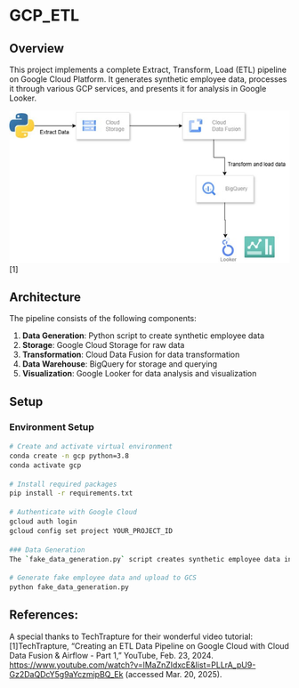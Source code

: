 # GCP_ETL
## Overview
This project implements a complete Extract, Transform, Load (ETL) pipeline on Google Cloud Platform. It generates synthetic employee data, processes it through various GCP services, and presents it for analysis in Google Looker.

![Flow chart of project](ETL.jpg) [1]

## Architecture
The pipeline consists of the following components:
1. **Data Generation**: Python script to create synthetic employee data
2. **Storage**: Google Cloud Storage for raw data
3. **Transformation**: Cloud Data Fusion for data transformation
4. **Data Warehouse**: BigQuery for storage and querying
5. **Visualization**: Google Looker for data analysis and visualization

## Setup

### Environment Setup

```bash
# Create and activate virtual environment 
conda create -n gcp python=3.8 
conda activate gcp 

# Install required packages 
pip install -r requirements.txt 

# Authenticate with Google Cloud 
gcloud auth login
gcloud config set project YOUR_PROJECT_ID

### Data Generation
The `fake_data_generation.py` script creates synthetic employee data in CSV format using the Faker library.

# Generate fake employee data and upload to GCS
python fake_data_generation.py
```
## References:
A special thanks to TechTrapture for their wonderful video tutorial:
[1]TechTrapture, “Creating an ETL Data Pipeline on Google Cloud with Cloud Data Fusion & Airflow - Part 1,” YouTube, Feb. 23, 2024. https://www.youtube.com/watch?v=lMaZnZldxcE&list=PLLrA_pU9-Gz2DaQDcY5g9aYczmipBQ_Ek (accessed Mar. 20, 2025).
‌
